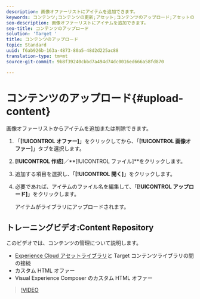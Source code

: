 ```yaml
---
description: 画像オファーリストにアイテムを追加できます。
keywords: コンテンツ;コンテンツの更新;アセット;コンテンツのアップロード;アセットのアップロード
seo-description: 画像オファーリストにアイテムを追加できます。
seo-title: コンテンツのアップロード
solution: 'Target '
title: コンテンツのアップロード
topic: Standard
uuid: f6ab926b-163a-4873-80a5-48d2d225ac88
translation-type: tm+mt
source-git-commit: 9b8f39240cbbd7a494d74dc0016ed666a58fd870

---
```



# コンテンツのアップロード{#upload-content}

画像オファーリストからアイテムを追加または削除できます。

1. 「**[!UICONTROL オファー]**」をクリックしてから、「**[!UICONTROL 画像オファー]**」タブを選択します。
1. **[!UICONTROL 作成]**／**[!UICONTROL ファイル]**をクリックします。
1. 追加する項目を選択し、「**[!UICONTROL 開く]**」をクリックします。
1. 必要であれば、アイテムのファイル名を編集して、「**[!UICONTROL アップロード]**」をクリックします。

   アイテムがライブラリにアップロードされます。

## トレーニングビデオ:Content Repository

このビデオでは、コンテンツの管理について説明します。

* [Experience Cloud アセットライブラリ](https://marketing.adobe.com/resources/help/en_US/mcloud/creative_cloud.html)と Target コンテンツライブラリの間の接続
* カスタム HTML オファー
* Visual Experience Composer のカスタム HTML オファー

>[!VIDEO](https://video.tv.adobe.com/v/17387)